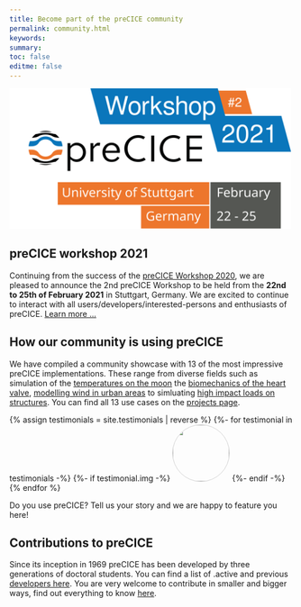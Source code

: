 ```yaml
---
title: Become part of the preCICE community
permalink: community.html
keywords:
summary:
toc: false
editme: false
---
```


<img class="img-responsive center-block" src="images/events/precice2021.svg" alt="preCICE Workshop banner" style="width: 500px; margin: auto;">
<!-- ![preCICE community](images/community-banner2.jpg) -->

## preCICE workshop 2021

Continuing from the success of the [preCICE Workshop 2020](precice-workshop-2020.html), we are pleased to announce the 2nd preCICE Workshop to be held from the **22nd to 25th of February 2021** in Stuttgart, Germany. We are excited to continue to interact with all users/developers/interested-persons and enthusiasts of preCICE. [Learn more ...](precice-workshop-2021.html)

## How our community is using preCICE

We have compiled a community showcase with 13 of the most impressive preCICE implementations. These range from diverse fields such as simulation of the [temperatures on the moon](community-projects.html#simulation-of-temperatures-on-the-moon-with-thermos)  the [biomechanics of the heart valve](community-projects.html#evaluation-of-heart-balve-biomechanics), [modelling wind in urban areas](community-projects.html#hybrid-simulation-methods-for-wind-modelling-in-urban-areas) to simluating [high impact loads on structures](community-projects.html#fsi-simulations-of-high-impact-loads-on-structures).
You can find all 13 use cases on the [projects page](community-projects.html).

{% assign testimonials = site.testimonials | reverse %}
{%- for testimonial in testimonials -%}
{%- if testimonial.img -%}
<img class="img-circle" src="images/testimonials/{{ testimonial.img }}" style="border-radius: 50%; width: 100px; height: 100px; object-fit: cover; display: inline; border: 1px solid lightgrey;">
{%- endif -%}
{% endfor %}

Do you use preCICE? Tell us your story and we are happy to feature you here!

## Contributions to preCICE

Since its inception in 1969 preCICE has been developed by three generations of doctoral students. You can find a list of .active and previous [developers here](community-contributors.html). You are very welcome to contribute in smaller and bigger ways, find out everything to know [here](community-contribute-to-precice.html).
